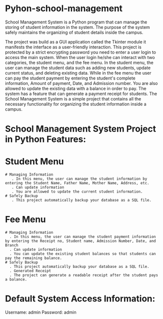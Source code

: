 # Pyhon-school-management

School Management System is a Python program that can manage the storing of student
information in the system. The purpose of the system safely maintains the organizing of student details 
inside the campus.

The project was build as a GUI application called the Tkinter module it manifests the interface as a user-friendly interaction. 
This project is protected by a strict encrypting password you need to enter a user login to access the main system. When the user
login he/she can interact with two categories, the student menu, and the fee menu. In the student menu, the user can manage the student
data such as adding new students, update current status, and deleting existing data. While in the fee menu the user can pay the student 
payment by entering the student's complete information, Amount of payment, Date, and Admission number. You are also allowed to update the
existing data with a balance in order to pay. 
The system has a feature that can generate a payment receipt for students. The School Management System is a simple project that contains 
all the necessary functionality for organizing the student information inside a campus.

# School Management System Project in Python Features:
# Student Menu
    # Managing Information
       . In this menu, the user can manage the student information by entering the Student Name, Father Name, Mother Name, Address, etc.
       . Can update information
       . You are allowed to update the current student information.
    # Safely Backup
       . This project automatically backup your database as a SQL file.

# Fee Menu
    # Managing Information
      . In this menu, the user can manage the student payment information by entering the Receipt no, Student name, Admission Number, Date, and Branch
      . Can update information
      . You can update the existing student balances so that students can pay the remaining balance.
    # Safely Backup
      . This project automatically backup your database as a SQL file.
      . Generated Receipt
      . The project can generate a readable receipt after the student pays a balance.


# Default System Access Information:
Username: admin
Password: admin
